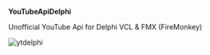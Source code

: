 <b>YouTubeApiDelphi</b>

Unofficial YouTube Api for Delphi VCL &amp; FMX (FireMonkey)

<img src="http://src.onlinedown.net/supply/sup_logo/logo-1128/532359_g.jpg" alt="ytdelphi">
